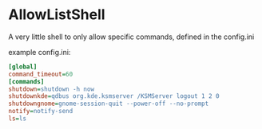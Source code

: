 # AllowListShell

A very little shell to only allow specific commands, defined in the config.ini


example config.ini:
```ini
[global]
command_timeout=60
[commands]
shutdown=shutdown -h now
shutdownkde=qdbus org.kde.ksmserver /KSMServer logout 1 2 0
shutdowngnome=gnome-session-quit --power-off --no-prompt
notify=notify-send
ls=ls
```
